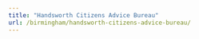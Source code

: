 ```yaml
---
title: "Handsworth Citizens Advice Bureau"
url: /birmingham/handsworth-citizens-advice-bureau/
---
```

